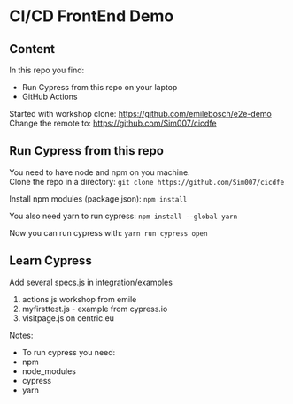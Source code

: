 # CI/CD FrontEnd Demo

## Content
In this repo you find:
- Run Cypress from this repo on your laptop
- GitHub Actions

Started with workshop clone: 
 https://github.com/emilebosch/e2e-demo   
Change the remote to: 
 https://github.com/Sim007/cicdfe 

## Run Cypress from this repo
You need to have node and npm on you machine.  
Clone the repo in a directory:
``git clone https://github.com/Sim007/cicdfe``

Install npm modules (package json):
``npm install``

You also need yarn to run cypress:
``npm install --global yarn``

Now you can run cypress with: 
``yarn run cypress open``
## Learn Cypress
Add several specs.js in integration/examples 
1) actions.js workshop from emile
2) myfirsttest.js - example from cypress.io  
3) visitpage.js on centric.eu

Notes:  
- To run cypress you need:
- npm
- node_modules
- cypress
- yarn



